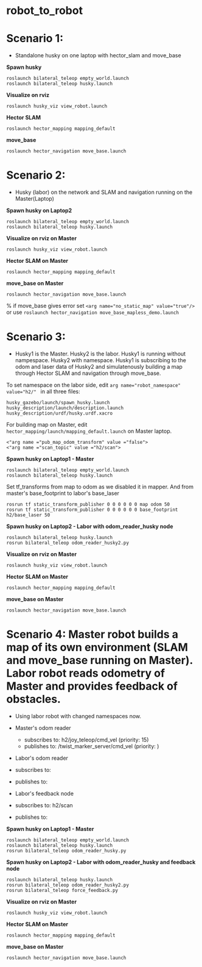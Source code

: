 # robot_to_robot

# Scenario 1: 
- Standalone husky on one laptop with hector_slam and move_base

<b> Spawn husky </b> 
```
roslaunch bilateral_teleop empty_world.launch
roslaunch bilateral_teleop husky.launch
```
<b> Visualize on rviz </b>
```
roslaunch husky_viz view_robot.launch
```
<b> Hector SLAM </b>
```
roslaunch hector_mapping mapping_default 
```
<b> move_base </b>
```
roslaunch hector_navigation move_base.launch 
```

# Scenario 2: 
- Husky (labor) on the network and SLAM and navigation running on the Master(Laptop)

<b> Spawn husky on Laptop2 </b> 
```
roslaunch bilateral_teleop empty_world.launch
roslaunch bilateral_teleop husky.launch
```
<b> Visualize on rviz on Master </b>
```
roslaunch husky_viz view_robot.launch
```
<b> Hector SLAM on Master </b>
```
roslaunch hector_mapping mapping_default 
```
<b> move_base on Master </b>
```
roslaunch hector_navigation move_base.launch 
```
% if move_base gives error set ``` <arg name="no_static_map" value="true"/> ``` or use ``` roslaunch hector_navigation move_base_mapless_demo.launch  ```

# Scenario 3: 
- Husky1 is the Master. Husky2 is the labor. Husky1 is running without nampespace. Husky2 with namespace. Husky1 is subscribing to the odom and laser data of Husky2 and simulatenously building a map through Hector SLAM and navigation through move_base. 

To set namespace on the labor side, edit ```arg name="robot_namespace" value="h2/" ``` in all three files:
```
husky_gazebo/launch/spawn_husky.launch
husky_description/launch/description.launch
husky_description/urdf/husky.urdf.xacro 
```

For building map on Master, edit ```hector_mapping/launch/mapping_default.launch``` on Master laptop. 
```
<"arg name ="pub_map_odom_transform" value ="false">
<"arg name ="scan_topic" value ="h2/scan">
```
<b> Spawn husky on Laptop1 - Master </b> 
```
roslaunch bilateral_teleop empty_world.launch
roslaunch bilateral_teleop husky.launch
```
Set tf_transforms from map to odom as we disabled it in mapper. And from master's base_footprint to labor's base_laser
```
rosrun tf static_transform_publisher 0 0 0 0 0 0 map odom 50
rosrun tf static_transform_publisher 0 0 0 0 0 0 base_footprint h2/base_laser 50
```

<b> Spawn husky on Laptop2 - Labor with odom_reader_husky node </b> 
```
roslaunch bilateral_teleop husky.launch
rosrun bilateral_teleop odom_reader_husky2.py
```
<b> Visualize on rviz on Master </b>
```
roslaunch husky_viz view_robot.launch
```
<b> Hector SLAM on Master </b>
```
roslaunch hector_mapping mapping_default 
```
<b> move_base on Master </b>
```
roslaunch hector_navigation move_base.launch 
```

# Scenario 4: Master robot builds a map of its own environment (SLAM and move_base running on Master). Labor robot reads odometry of Master and provides feedback of obstacles. 

- Using labor robot with changed namespaces now. 

- Master's odom reader 
  - subscribes to: h2/joy_teleop/cmd_vel (priority: 15)
  - publishes to: /twist_marker_server/cmd_vel (priority: )
  
- Labor's odom reader 
 - subscribes to: 
 - publishes to: 
 
- Labor's feedback node 
 - subscribes to: h2/scan
 - publishes to: 
 
 <b> Spawn husky on Laptop1 - Master </b> 
 ```
 roslaunch bilateral_teleop empty_world.launch 
 roslaunch bilateral_teleop husky.launch
 rosrun bilateral_teleop odom_reader_husky.py
 ```
<b> Spawn husky on Laptop2 - Labor with odom_reader_husky and feedback node </b> 
```
roslaunch bilateral_teleop husky.launch
rosrun bilateral_teleop odom_reader_husky2.py
rosrun bilateral_teleop force_feedback.py
```
<b> Visualize on rviz on Master </b>
```
roslaunch husky_viz view_robot.launch
```
<b> Hector SLAM on Master </b>
```
roslaunch hector_mapping mapping_default 
```
<b> move_base on Master </b>
```
roslaunch hector_navigation move_base.launch 
```


 
  
  
  

